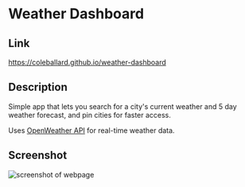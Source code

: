 # Weather Dashboard

## **Link**

https://coleballard.github.io/weather-dashboard

## **Description**

Simple app that lets you search for a city's current weather and 5 day weather forecast, and pin cities for faster access.

Uses [OpenWeather API](https://openweathermap.org/api) for real-time weather data.

## **Screenshot**

![screenshot of webpage](Assets/appscrnshot.png)
